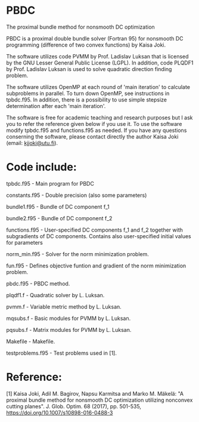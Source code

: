 # PBDC
The proximal bundle method for nonsmooth DC optimization

PBDC is a proximal double bundle solver (Fortran 95) for nonsmooth DC programming (difference of two convex functions) by Kaisa Joki. 

The software utilizes code PVMM by Prof. Ladislav Luksan that is licensed by the GNU Lesser General Public License (LGPL). In addition, code PLQDF1 by Prof. Ladislav Luksan is used to solve quadratic direction finding problem.

The software utilizes OpenMP at each round of 'main iteration' to calculate subproblems in parallel. To turn down OpenMP, see instructions in tpbdc.f95. In addition, there is a possibility to use simple stepsize determination after each 'main iteration'. 

The software is free for academic teaching and research purposes but I ask you to refer the reference given below if you use it. To use the software modify tpbdc.f95 and functions.f95 as needed. If you have any questions conserning the software, please contact directly the author Kaisa Joki (email: kjjoki@utu.fi).


# Code include:                                                                     
         
   tpbdc.f95          - Main program for PBDC 
   
   constants.f95      - Double precision (also some parameters) 
   
   bundle1.f95        - Bundle of DC component f_1
   
   bundle2.f95        - Bundle of DC component f_2                                    
        
   functions.f95      - User-specified DC components f_1 and f_2 together with subgradients of DC components. Contains also user-specified initial values for parameters        
   
   norm_min.f95 	    - Solver for the norm minimization problem.
   
   fun.f95 	          - Defines objective funtion and gradient of the norm minimization problem.
   
   pbdc.f95 	        - PBDC method.
	
   plqdf1.f 	        - Quadratic solver by L. Luksan.
  
   pvmm.f               - Variable metric method by L. Luksan.
   
   mqsubs.f 	        - Basic modules for PVMM by L. Luksan.
   
   pqsubs.f 	        - Matrix modules for PVMM by L. Luksan.
	
   Makefile 	        - Makefile.
	
   testproblems.f95 	- Test problems used in [1].
   
   
# Reference:                                                                        
                                                                                              
[1] Kaisa Joki, Adil M. Bagirov, Napsu Karmitsa and Marko M. Mäkelä: "A proximal bundle method for nonsmooth DC optimization utilizing nonconvex cutting planes". J. Glob. Optim. 68 (2017), pp. 501-535, https://doi.org/10.1007/s10898-016-0488-3                                       
  
   
